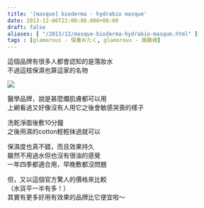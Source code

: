 ```yaml
---
title: '[masque] bioderma - hydrabio masque'
date: 2013-12-06T22:00:00.000+08:00
draft: false
aliases: [ "/2013/12/masque-bioderma-hydrabio-masque.html" ]
tags : [glamorous - 保養おたく, glamorous - 面膜魂]
---
```


這個品牌有很多人都會認知的是落妝水  
不過這枝保濕也算這家的名物  

![](/images/biodermahydrabio.jpg)

醫學品牌，說是甚麼爛肌膚都可以用  
上網看過又好像沒有人用它之後會敏感哭喪的樣子  
  
洗乾淨面後敷10分鐘  
之後用濕的cotton輕輕抹過就可以  
  
保濕度也真不錯，而且效果持久  
雖然不用過水但也沒有很油的感覺  
一年四季都適合用，早晚敷都沒問題  
  
但，又以這個官方驚人的價格來比較  
（水貨平一半有多！）  
其實有更多好用有效果的品牌比它便宜啦～
